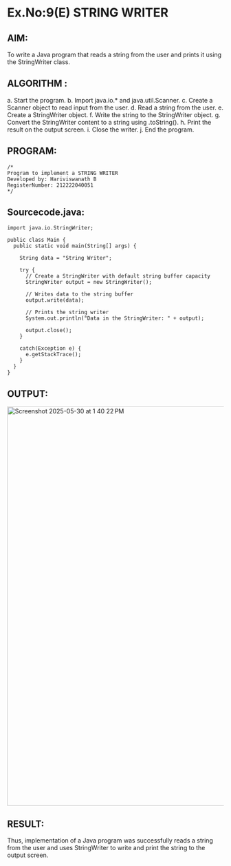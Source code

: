 # Ex.No:9(E) STRING WRITER

## AIM:
To write a Java program that reads a string from the user and prints it using the StringWriter class.
## ALGORITHM :

a.	Start the program.
b.	Import java.io.* and java.util.Scanner.
c.	Create a Scanner object to read input from the user.
d.	Read a string from the user.
e.	Create a StringWriter object.
f.	Write the string to the StringWriter object.
g.	Convert the StringWriter content to a string using .toString().
h.	Print the result on the output screen.
i.	Close the writer.
j.	End the program.


## PROGRAM:
 ```
/*
Program to implement a STRING WRITER
Developed by: Hariviswanath B
RegisterNumber: 212222040051
*/
```

## Sourcecode.java:

```
import java.io.StringWriter;

public class Main {
  public static void main(String[] args) {

    String data = "String Writer";

    try {
      // Create a StringWriter with default string buffer capacity
      StringWriter output = new StringWriter();

      // Writes data to the string buffer
      output.write(data);

      // Prints the string writer
      System.out.println("Data in the StringWriter: " + output);

      output.close();
    }

    catch(Exception e) {
      e.getStackTrace();
    }
  }
}
```





## OUTPUT:


<img width="927" alt="Screenshot 2025-05-30 at 1 40 22 PM" src="https://github.com/user-attachments/assets/6c06bdc9-4166-45b4-892f-ddea6f8e5a4d" />


## RESULT:
Thus, implementation of  a Java program was successfully reads a string from the user and uses StringWriter to write and print the string to the output screen.

